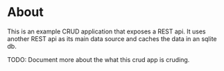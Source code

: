 # About

This is an example CRUD application that exposes a REST api. It uses
another REST api as its main data source and caches the data in an sqlite db.

TODO: Document more about the what this crud app is cruding.